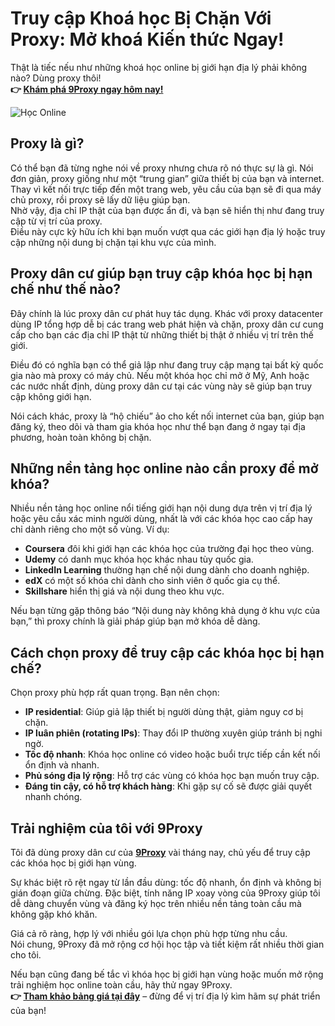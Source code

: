 # Truy cập Khoá học Bị Chặn Với Proxy: Mở khoá Kiến thức Ngay!  

Thật là tiếc nếu như những khoá học online bị giới hạn địa lý phải không nào? Dùng proxy thôi!  
**👉 [Khám phá 9Proxy ngay hôm nay!](https://9proxy.com?utm_source=web20&utm_id=SEOjonni123)**

![Học Online](https://giasutainha.edu.vn/wp-content/uploads/2022/09/cach-hoc-online-hieu-qua.jpg)

## Proxy là gì?  
Có thể bạn đã từng nghe nói về proxy nhưng chưa rõ nó thực sự là gì. Nói đơn giản, proxy giống như một “trung gian” giữa thiết bị của bạn và internet. Thay vì kết nối trực tiếp đến một trang web, yêu cầu của bạn sẽ đi qua máy chủ proxy, rồi proxy sẽ lấy dữ liệu giúp bạn.  
Nhờ vậy, địa chỉ IP thật của bạn được ẩn đi, và bạn sẽ hiển thị như đang truy cập từ vị trí của proxy.  
Điều này cực kỳ hữu ích khi bạn muốn vượt qua các giới hạn địa lý hoặc truy cập những nội dung bị chặn tại khu vực của mình.  

## Proxy dân cư giúp bạn truy cập khóa học bị hạn chế như thế nào?  
Đây chính là lúc proxy dân cư phát huy tác dụng. Khác với proxy datacenter dùng IP tổng hợp dễ bị các trang web phát hiện và chặn, proxy dân cư cung cấp cho bạn các địa chỉ IP thật từ những thiết bị thật ở nhiều vị trí trên thế giới.  

Điều đó có nghĩa bạn có thể giả lập như đang truy cập mạng tại bất kỳ quốc gia nào mà proxy có máy chủ. Nếu một khóa học chỉ mở ở Mỹ, Anh hoặc các nước nhất định, dùng proxy dân cư tại các vùng này sẽ giúp bạn truy cập không giới hạn.  

Nói cách khác, proxy là “hộ chiếu” ảo cho kết nối internet của bạn, giúp bạn đăng ký, theo dõi và tham gia khóa học như thể bạn đang ở ngay tại địa phương, hoàn toàn không bị chặn.  

## Những nền tảng học online nào cần proxy để mở khóa?  
Nhiều nền tảng học online nổi tiếng giới hạn nội dung dựa trên vị trí địa lý hoặc yêu cầu xác minh người dùng, nhất là với các khóa học cao cấp hay chỉ dành riêng cho một số vùng. Ví dụ:  

- **Coursera** đôi khi giới hạn các khóa học của trường đại học theo vùng.  
- **Udemy** có danh mục khóa học khác nhau tùy quốc gia.  
- **LinkedIn Learning** thường hạn chế nội dung dành cho doanh nghiệp.  
- **edX** có một số khóa chỉ dành cho sinh viên ở quốc gia cụ thể.  
- **Skillshare** hiển thị giá và nội dung theo khu vực.  

Nếu bạn từng gặp thông báo “Nội dung này không khả dụng ở khu vực của bạn,” thì proxy chính là giải pháp giúp bạn mở khóa dễ dàng.  

## Cách chọn proxy để truy cập các khóa học bị hạn chế?  
Chọn proxy phù hợp rất quan trọng. Bạn nên chọn:  

- **IP residential**: Giúp giả lập thiết bị người dùng thật, giảm nguy cơ bị chặn.  
- **IP luân phiên (rotating IPs)**: Thay đổi IP thường xuyên giúp tránh bị nghi ngờ.  
- **Tốc độ nhanh**: Khóa học online có video hoặc buổi trực tiếp cần kết nối ổn định và nhanh.  
- **Phủ sóng địa lý rộng**: Hỗ trợ các vùng có khóa học bạn muốn truy cập.  
- **Đáng tin cậy, có hỗ trợ khách hàng**: Khi gặp sự cố sẽ được giải quyết nhanh chóng.  

## Trải nghiệm của tôi với 9Proxy  
Tôi đã dùng proxy dân cư của **[9Proxy](https://9proxy.com?utm_source=web20&utm_id=SEOjonni123)** vài tháng nay, chủ yếu để truy cập các khóa học bị giới hạn vùng.  

Sự khác biệt rõ rệt ngay từ lần đầu dùng: tốc độ nhanh, ổn định và không bị gián đoạn giữa chừng. Đặc biệt, tính năng IP xoay vòng của 9Proxy giúp tôi dễ dàng chuyển vùng và đăng ký học trên nhiều nền tảng toàn cầu mà không gặp khó khăn.  

Giá cả rõ ràng, hợp lý với nhiều gói lựa chọn phù hợp từng nhu cầu.  
Nói chung, 9Proxy đã mở rộng cơ hội học tập và tiết kiệm rất nhiều thời gian cho tôi.  

Nếu bạn cũng đang bế tắc vì khóa học bị giới hạn vùng hoặc muốn mở rộng trải nghiệm học online toàn cầu, hãy thử ngay 9Proxy.  
**👉 [Tham khảo bảng giá tại đây](https://9proxy.com/pricing?utm_source=web20&utm_id=SEOjonni123)** – đừng để vị trí địa lý kìm hãm sự phát triển của bạn!
